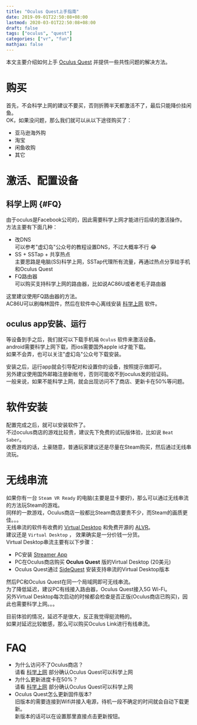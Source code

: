 ```yaml
---
title: "Oculus Quest上手指南"
date: 2019-09-01T22:50:08+08:00
lastmod: 2020-03-01T22:50:08+08:00
draft: false
tags: ["oculus", "quest"]
categories: ["vr", "fun"]
mathjax: false
---
```


本文主要介绍如何上手 [Oculus Quest](https://www.oculus.com/quest) 并提供一些共性问题的解决方法。  
<!--more-->

# 购买
首先，不会科学上网的建议不要买，否则折腾半天都激活不了，最后只能降价挂闲鱼。  
OK，如果没问题，那么我们就可以从以下途径购买了：  
- 亚马逊海外购
- 淘宝
- 闲鱼收购
- 其它

# 激活、配置设备

## 科学上网 {#FQ}
由于oculus是Facebook公司的，因此需要科学上网才能进行后续的激活操作。  
方法主要有下面几种：  
- 改DNS  
  可以参考"虚幻岛"公众号的教程设置DNS，不过大概率不行 :joy:  
- SS + SSTap + 共享热点  
  主要思路是电脑(SS)科学上网，SSTap代理所有流量，再通过热点分享给手机和Oculus Quest  
- FQ路由器  
  可以购买支持科学上网的路由器，比如说AC86U或者老毛子路由器  

这里建议使用FQ路由器的方法。  
AC86U可以刷梅林固件，然后在软件中心离线安装 [科学上网](https://github.com/hq450/fancyss_history_package/tree/master/fancyss_hnd) 软件。  

## oculus app安装、运行
等设备到手之后，我们就可以下载手机端 `Oculus` 软件来激活设备。  
android需要科学上网下载，而ios需要国外apple id才能下载。  
如果不会弄，也可以关注"虚幻岛"公众号下载安装。  

安装之后，运行app就会引导配对和设置你的设备，按照提示做即可。  
另外建议使用国外邮箱注册新帐号，否则可能收不到oculus发的验证码。  
一般来说，如果不能科学上网，就会出现访问不了商店、更新卡在50%等问题。  

# 软件安装
配置完成之后，就可以安装软件了。  
不过oculus商店的游戏比较贵，建议先下免费的试玩版体验，比如说 `Beat Saber`。  
收费游戏的话，土豪随意，普通玩家建议还是尽量在Steam购买，然后通过无线串流玩。  

# 无线串流
如果你有一台 `Steam VR Ready` 的电脑(主要是显卡要好)，那么可以通过无线串流的方法玩Steam的游戏。  
同样的一款游戏，Oculus商店一般都比Steam商店要贵不少，而Steam的画质更佳。。。  
无线串流的软件有收费的 [Virtual Desktop](https://www.vrdesktop.net) 和免费开源的 [ALVR](https://github.com/polygraphene/ALVR)。  
建议还是 `Virtual Desktop` ， 效果确实是一分价钱一分货。  
Virtual Desktop串流主要有以下步骤：  
- PC安装 [Streamer App](https://download.vrdesktop.net/files/VirtualDesktop.Streamer.Setup.exe)
- PC在Oculus商店购买 **Oculus Quest** 版的Virtual Desktop (20美元)
- Oculus Quest通过 [SideQuest](https://sidequestvr.com) 安装支持串流的Virtual Desktop版本

然后PC和Oculus Quest在同一个局域网即可无线串流。  
为了降低延迟，建议PC有线接入路由器，Oculus Quest接入5G Wi-Fi。  
另外Virtual Desktop每次启动的时候都会检查是否正版(Oculus商店已购买)，因此也需要科学上网。。。

目前体验的情况，延迟不是很大，反正我觉得挺流畅的。  
如果对延迟比较敏感，那么可以购买Oculus Link进行有线串流。  

# FAQ
- 为什么访问不了Oculus商店？  
  请看 [科学上网](#FQ) 部分确认Oculus Quest可以科学上网
- 为什么更新进度卡在50%？  
  请看 [科学上网](#FQ) 部分确认Oculus Quest可以科学上网
- Oculus Quest怎么更新固件版本?  
  旧版本的需要连接到Wifi并接入电源，待机一段不确定的时间就会自动下载更新。  
  新版本的话可以在设置那里直接点击更新按钮。  

